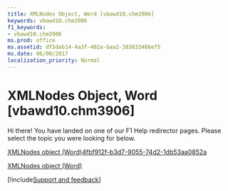 ```yaml
---
title: XMLNodes Object, Word [vbawd10.chm3906]
keywords: vbawd10.chm3906
f1_keywords:
- vbawd10.chm3906
ms.prod: office
ms.assetid: df5dab14-4a3f-402a-baa2-383633466ef5
ms.date: 06/08/2017
localization_priority: Normal
---
```



# XMLNodes Object, Word [vbawd10.chm3906]

Hi there! You have landed on one of our F1 Help redirector pages. Please select the topic you were looking for below.

[XMLNodes object (Word)4fbf912f-b3d7-9055-74d2-1db53aa0852a](http://msdn.microsoft.com/library/4fbf912f-b3d7-9055-74d2-1db53aa0852a%28Office.15%29.aspx)

[XMLNodes object (Word)](http://msdn.microsoft.com/library/c29850f2-8db2-aef6-57ee-fed1b625616c%28Office.15%29.aspx)

[!include[Support and feedback](~/includes/feedback-boilerplate.md)]